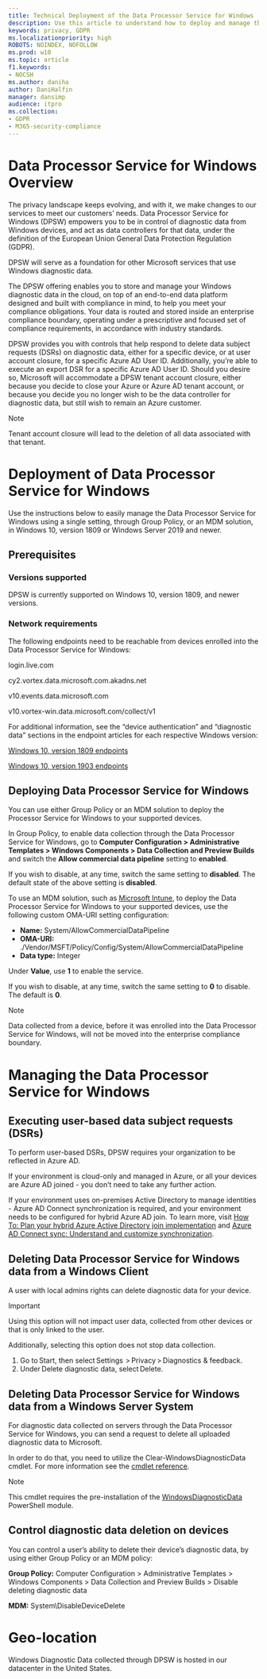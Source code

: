 ```yaml
---
title: Technical Deployment of the Data Processor Service for Windows 
description: Use this article to understand how to deploy and manage the Data Processor Service for Windows.
keywords: privacy, GDPR
ms.localizationpriority: high
ROBOTS: NOINDEX, NOFOLLOW
ms.prod: w10
ms.topic: article
f1.keywords:
- NOCSH
ms.author: daniha
author: DaniHalfin
manager: dansimp
audience: itpro
ms.collection: 
- GDPR
- M365-security-compliance
---
```


# Data Processor Service for Windows Overview 

The privacy landscape keeps evolving, and with it, we make changes to our services to meet our customers’ needs. 
Data Processor Service for Windows (DPSW) empowers you to be in control of diagnostic data from Windows devices, and act as data controllers for that data, under the definition of the European Union General Data Protection Regulation (GDPR). 

DPSW will serve as a foundation for other Microsoft services that use Windows diagnostic data. 

The DPSW offering enables you to store and manage your Windows diagnostic data in the cloud, on top of an end-to-end data platform designed and built with compliance in mind, to help you meet your compliance obligations. 
Your data is routed and stored inside an enterprise compliance boundary, operating under a prescriptive and focused set of compliance requirements, in accordance with industry standards. 

DPSW provides you with controls that help respond to delete data subject requests (DSRs) on diagnostic data, either for a specific device, or at user account closure, for a specific Azure AD User ID. Additionally, you’re able to execute an export DSR for a specific Azure AD User ID. 
Should you desire so, Microsoft will accommodate a DPSW tenant account closure, either because you decide to close your Azure or Azure AD tenant account, or because you decide you no longer wish to be the data controller for diagnostic data, but still wish to remain an Azure customer. 

>[!Note]
>Tenant account closure will lead to the deletion of all data associated with that tenant. 

# Deployment of Data Processor Service for Windows
Use the instructions below to easily manage the Data Processor Service for Windows using a single setting, through Group Policy, or an MDM solution, in Windows 10, version 1809 or Windows Server 2019 and newer. 

## Prerequisites 
### Versions supported 
DPSW is currently supported on Windows 10, version 1809, and newer versions.

### Network requirements 
The following endpoints need to be reachable from devices enrolled into the Data Processor Service for Windows:
 
 login.live.com

 cy2.vortex.data.microsoft.com.akadns.net 

 v10.events.data.microsoft.com 

 v10.vortex-win.data.microsoft.com/collect/v1 

For additional information, see the “device authentication” and “diagnostic data” sections in the endpoint articles for each respective Windows version: 

[Windows 10, version 1809 endpoints](https://docs.microsoft.com/windows/privacy/manage-windows-1809-endpoints)

[Windows 10, version 1903 endpoints](https://docs.microsoft.com/windows/privacy/manage-windows-1903-endpoints)

## Deploying Data Processor Service for Windows
You can use either Group Policy or an MDM solution to deploy the Processor Service for Windows to your supported devices.

In Group Policy, to enable data collection through the Data Processor Service for Windows, go to **Computer Configuration > Administrative Templates > Windows Components > Data Collection and Preview Builds** and switch the **Allow commercial data pipeline** setting to **enabled**. 

If you wish to disable, at any time, switch the same setting to **disabled**. The default state of the above setting is **disabled**.

To use an MDM solution, such as [Microsoft Intune](https://docs.microsoft.com/en-us/intune/custom-settings-windows-10), to deploy the Data Processor Service for Windows to your supported devices, use the following custom OMA-URI setting configuration:

- **Name:** System/AllowCommercialDataPipeline 
- **OMA-URI:** ./Vendor/MSFT/Policy/Config/System/AllowCommercialDataPipeline 
- **Data type:** Integer 

Under **Value**, use **1** to enable the service. 

If you wish to disable, at any time, switch the same setting to **0** to disable. The default is **0**. 

>[!Note]
>Data collected from a device, before it was enrolled into the Data Processor Service for Windows, will not be moved into the enterprise compliance boundary. 

# Managing the Data Processor Service for Windows 
## Executing user-based data subject requests (DSRs) 
To perform user-based DSRs, DPSW requires your organization to be reflected in Azure AD. 

If your environment is cloud-only and managed in Azure, or all your devices are Azure AD joined - you don’t need to take any further action. 

If your environment uses on-premises Active Directory to manage identities - Azure AD Connect synchronization is required, and your environment needs to be configured for hybrid Azure AD join. 
To learn more, visit [How To: Plan your hybrid Azure Active Directory join implementation](https://docs.microsoft.com/azure/active-directory/devices/hybrid-azuread-join-plan) and [Azure AD Connect sync: Understand and customize synchronization](https://docs.microsoft.com/azure/active-directory/hybrid/how-to-connect-sync-whatis). 

## Deleting Data Processor Service for Windows data from a Windows Client 
A user with local admins rights can delete diagnostic data for your device.

>[!Important] 
>Using this option will not impact user data, collected from other devices or that is only linked to the user. 

Additionally, selecting this option does not stop data collection. 
1. Go to Start, then select Settings  > Privacy > Diagnostics & feedback. 
2. Under Delete diagnostic data, select Delete. 

## Deleting Data Processor Service for Windows data from a Windows Server System  
For diagnostic data collected on servers through the Data Processor Service for Windows, you can send a request to delete all uploaded diagnostic data to Microsoft. 

In order to do that, you need to utilize the Clear-WindowsDiagnosticData cmdlet. For more information see the [cmdlet reference](https://docs.microsoft.com/powershell/module/windowsdiagnosticdata/clear-windowsdiagnosticdata?view=win10-ps).  

>[!Note]
>This cmdlet requires the pre-installation of the [WindowsDiagnosticData](https://www.powershellgallery.com/packages/WindowsDiagnosticData) PowerShell module.

## Control diagnostic data deletion on devices 
You can control a user’s ability to delete their device’s diagnostic data, by using either Group Policy or an MDM policy: 

**Group Policy:** Computer Configuration > Administrative Templates > Windows Components > Data Collection and Preview Builds > Disable deleting diagnostic data 

**MDM:** System\DisableDeviceDelete 

# Geo-location 
Windows Diagnostic Data collected through DPSW is hosted in our datacenter in the United States.  
